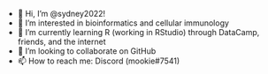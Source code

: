- 👋 Hi, I’m @sydney2022!
- 👀 I’m interested in bioinformatics and cellular immunology
- 🌱 I’m currently learning R (working in RStudio) through DataCamp, friends, and the internet
- 💞️ I’m looking to collaborate on GitHub
- 📫 How to reach me: Discord (mookie#7541)

<!---
sydney2022/sydney2022 is a ✨ special ✨ repository because its `README.md` (this file) appears on your GitHub profile.
You can click the Preview link to take a look at your changes.
--->
